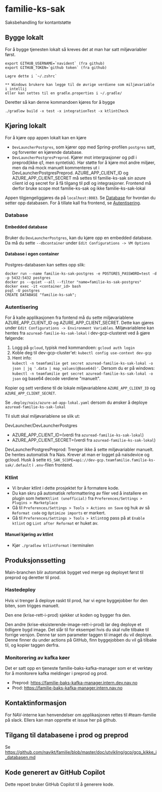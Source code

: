 # familie-ks-sak


Saksbehandling for kontantstøtte

## Bygge lokalt

For å bygge tjenesten lokalt så kreves det at man har satt miljøvariabler først.

```
export GITHUB_USERNAME=`navident` (fra github)
export GITHUB_TOKEN=`github token` (fra github)

Lagre dette i `~/.zshrc`

** Windows brukere kan legge til de øvrige verdiene som miljøvariable i intellij
eller kan settes til en gradle.properties i ~/.gradle/
```

Deretter så kan denne kommandoen kjøres for å bygge

```
./gradlew build -x test -x integrationTest -x ktlintCheck
```

## Kjøring lokalt

For å kjøre opp appen lokalt kan en kjøre

* `DevLauncherPostgres`, som kjører opp med Spring-profilen `postgres` satt, og forventer en kjørende database.
* `DevLauncherPostgresPreprod`. Kjører mot intergrasjoner og pdl i preprod(ikke q1, men syntetisk). Har støtte for å
  kjøre mot andre miljøer, men da må mock manuelt kommenteres ut i DevLauncherPostgresPreprod. AZURE_APP_CLIENT_ID og
  AZURE_APP_CLIENT_SECRET må settes til familie-ks-sak sin azure client id og secret for å få tilgang til pdl og integrasjoner.
  Frontend må derfor bruke scope mot familie-ks-sak og ikke familie-ks-sak-lokal

Appen tilgjengeliggjøres da på `localhost:8083`. Se [Database](#database) for hvordan du setter opp databasen. For å
tillate kall fra frontend, se [Autentisering](#autentisering).

### Database

#### Embedded database

Bruker du `DevLauncherPostgres`, kan du kjøre opp en embedded database. Da må du sette `--dbcontainer`
under `Edit Configurations -> VM Options`

#### Database i egen container

Postgres-databasen kan settes opp slik:

```
docker run --name familie-ks-sak-postgres -e POSTGRES_PASSWORD=test -d -p 5432:5432 postgres
docker ps --quiet --all --filter "name=familie-ks-sak-postgres"
docker exec -it <container_id> bash
psql -U postgres
CREATE DATABASE "familie-ks-sak";
```

### Autentisering

For å kalle applikasjonen fra fontend må du sette miljøvariablene AZURE_APP_CLIENT_ID og AZURE_APP_CLIENT_SECRET. Dette kan gjøres
under `Edit Configurations -> Environment Variables`. Miljøvariablene kan hentes fra `azuread-familie-ks-sak-lokal` i
dev-gcp-clusteret ved å gjøre følgende:

1. Logg på `gcloud`, typisk med kommandoen: `gcloud auth login`
2. Koble deg til dev-gcp-cluster'et: `kubectl config use-context dev-gcp`
3. Hent info:  
   `kubectl -n teamfamilie get secret azuread-familie-ks-sak-lokal -o json | jq '.data | map_values(@base64d)'`. Dersom du er på
   windows: `kubectl -n teamfamilie get secret azuread-familie-ks-sak-lokal -o json` og base64 decode verdiene "manuelt".

Kopier og sett verdiene til de lokale miljøvariablene `AZURE_APP_CLIENT_ID` og `AZURE_APP_CLIENT_SECRET`.

Se `.deploy/nais/azure-ad-app-lokal.yaml` dersom du ønsker å deploye `azuread-familie-ks-sak-lokal`

Til slutt skal miljøvariablene se slik ut:

DevLauncher/DevLauncherPostgres

* AZURE_APP_CLIENT_ID=(verdi fra `azuread-familie-ks-sak-lokal`)
* AZURE_APP_CLIENT_SECRET=(verdi fra `azuread-familie-ks-sak-lokal`)

DevLauncherPostgresPreprod:
Trenger ikke å sette miljøvariabler manuelt. De hentes automatisk fra Nais.
Krever at man er logget på naisdevice og gcloud.
Husk å sette `KS_SAK_SCOPE=api://dev-gcp.teamfamilie.familie-ks-sak/.default` i `.env`-filen frontend.

### Ktlint

* Vi bruker ktlint i dette prosjektet for å formatere kode.
* Du kan skru på automatisk reformattering av filer ved å installere en plugin som heter`Ktlint (unofficial)`
  fra `Preferences/Settings > Plugins > Marketplace`
* Gå til `Preferences/Settings > Tools > Actions on Save` og huk av så `Reformat code` og `Optimize imports` er markert.
* Gå til `Preferences/Settings > Tools > ktlint`og pass på at `Enable ktlint` og `Lint after Reformat` er huket av.

#### Manuel kjøring av ktlint

* Kjør `./gradlew ktlintFormat` i terminalen

## Produksjonssetting

Main-branchen blir automatisk bygget ved merge og deployet først til preprod og deretter til prod.

### Hastedeploy

Hvis vi trenger å deploye raskt til prod, har vi egne byggejobber for den biten, som trigges manuelt.

Den ene (krise-rett-i-prod) sjekker ut koden og bygger fra den.

Den andre (krise-eksisterende-image-rett-i-prod) lar deg deploye et tidligere bygd image. Det slår til for eksempel hvis
du skal rulle tilbake til forrige versjon. Denne tar som parameter taggen til imaget du vil deploye. Denne finner du
under actions på GitHub, finn byggejobben du vil gå tilbake til, og kopier taggen derfra.

### Monitorering av kafka køer

Det er satt opp en tjeneste familie-baks-kafka-manager som er et verktøy for å monitorere
kafka meldinger i preprod og prod.

* Preprod: https://familie-baks-kafka-manager.intern.dev.nav.no
* Prod: https://familie-baks-kafka-manager.intern.nav.no

## Kontaktinformasjon

For NAV-interne kan henvendelser om applikasjonen rettes til #team-familie på slack. Ellers kan man opprette et issue
her på github.

## Tilgang til databasene i prod og preprod

Se https://github.com/navikt/familie/blob/master/doc/utvikling/gcp/gcp_kikke_i_databasen.md

## Kode generert av GitHub Copilot

Dette repoet bruker GitHub Copilot til å generere kode.
